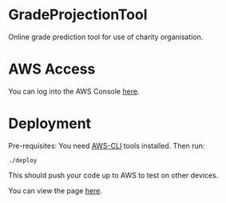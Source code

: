 # GradeProjectionTool
Online grade prediction tool for use of charity organisation.

# AWS Access
You can log into the AWS Console [here](https://xanndarr.signin.aws.amazon.com/console).

# Deployment
Pre-requisites: You need [AWS-CLI](https://aws.amazon.com/cli/) tools installed. Then run:

`./deploy`

This should push your code up to AWS to test on other devices.

You can view the page [here](http://projection-tool.s3-website-eu-west-1.amazonaws.com/).
